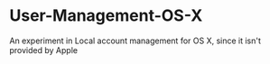 # User-Management-OS-X
An experiment in Local account management for OS X, since it isn't provided by Apple
